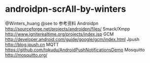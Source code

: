 androidpn-scrAll-by-winters
===========================

@Winters_huang
@see to
参考资料
Androidpn http://sourceforge.net/projects/androidpn/files/
Smack/Xmpp http://www.igniterealtime.org/projects/index.jsp
GCM http://developer.android.com/guide/google/gcm/index.html
Jpush http://blog.jpush.cn
MQTT https://github.com/tokudu/AndroidPushNotificationsDemo 
Mosquitto http://mosquitto.org/
